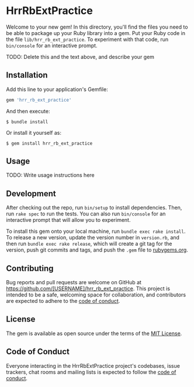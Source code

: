 # HrrRbExtPractice

Welcome to your new gem! In this directory, you'll find the files you need to be able to package up your Ruby library into a gem. Put your Ruby code in the file `lib/hrr_rb_ext_practice`. To experiment with that code, run `bin/console` for an interactive prompt.

TODO: Delete this and the text above, and describe your gem

## Installation

Add this line to your application's Gemfile:

```ruby
gem 'hrr_rb_ext_practice'
```

And then execute:

    $ bundle install

Or install it yourself as:

    $ gem install hrr_rb_ext_practice

## Usage

TODO: Write usage instructions here

## Development

After checking out the repo, run `bin/setup` to install dependencies. Then, run `rake spec` to run the tests. You can also run `bin/console` for an interactive prompt that will allow you to experiment.

To install this gem onto your local machine, run `bundle exec rake install`. To release a new version, update the version number in `version.rb`, and then run `bundle exec rake release`, which will create a git tag for the version, push git commits and tags, and push the `.gem` file to [rubygems.org](https://rubygems.org).

## Contributing

Bug reports and pull requests are welcome on GitHub at https://github.com/[USERNAME]/hrr_rb_ext_practice. This project is intended to be a safe, welcoming space for collaboration, and contributors are expected to adhere to the [code of conduct](https://github.com/[USERNAME]/hrr_rb_ext_practice/blob/master/CODE_OF_CONDUCT.md).


## License

The gem is available as open source under the terms of the [MIT License](https://opensource.org/licenses/MIT).

## Code of Conduct

Everyone interacting in the HrrRbExtPractice project's codebases, issue trackers, chat rooms and mailing lists is expected to follow the [code of conduct](https://github.com/[USERNAME]/hrr_rb_ext_practice/blob/master/CODE_OF_CONDUCT.md).
